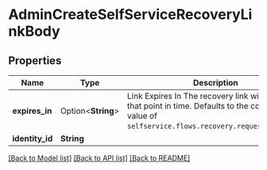 # AdminCreateSelfServiceRecoveryLinkBody

## Properties

Name | Type | Description | Notes
------------ | ------------- | ------------- | -------------
**expires_in** | Option<**String**> | Link Expires In  The recovery link will expire at that point in time. Defaults to the configuration value of `selfservice.flows.recovery.request_lifespan`. | [optional]
**identity_id** | **String** |  | 

[[Back to Model list]](../README.md#documentation-for-models) [[Back to API list]](../README.md#documentation-for-api-endpoints) [[Back to README]](../README.md)


